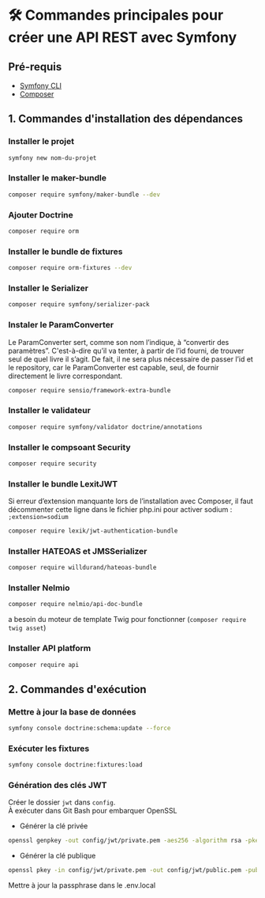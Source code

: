 # 🛠️ Commandes principales pour créer une API REST avec Symfony

## Pré-requis

-   [Symfony CLI](https://symfony.com/download)
-   [Composer](https://getcomposer.org/)

## 1. Commandes d'installation des dépendances

### Installer le projet

```bash
symfony new nom-du-projet
```

### Installer le maker-bundle

```bash
composer require symfony/maker-bundle --dev
```

### Ajouter Doctrine

```bash
composer require orm
```

### Installer le bundle de fixtures

```bash
composer require orm-fixtures --dev
```

### Installer le Serializer

```bash
composer require symfony/serializer-pack
```

### Instaler le ParamConverter

Le ParamConverter sert, comme son nom l’indique, à “convertir des paramètres”. C'est-à-dire qu’il va tenter, à partir de l’id fourni, de trouver seul de quel livre il s’agit. De fait, il ne sera plus nécessaire de passer l’id et le repository, car le ParamConverter est capable, seul, de fournir directement le livre correspondant.

```bash
composer require sensio/framework-extra-bundle
```

### Installer le validateur

```bash
composer require symfony/validator doctrine/annotations
```

### Installer le compsoant Security

```bash
composer require security
```

### Installer le bundle LexitJWT

Si erreur d’extension manquante lors de l’installation avec Composer,
il faut décommenter cette ligne dans le fichier php.ini pour activer sodium : `;extension=sodium`

```bash
composer require lexik/jwt-authentication-bundle
```

### Installer HATEOAS et JMSSerializer

```bash
composer require willdurand/hateoas-bundle
```

### Installer Nelmio

```bash
composer require nelmio/api-doc-bundle
```

a besoin du moteur de template Twig pour fonctionner (`composer require twig asset`)

### Installer API platform

```bash
composer require api
```

## 2. Commandes d'exécution

### Mettre à jour la base de données

```bash
symfony console doctrine:schema:update --force
```

### Exécuter les fixtures

```bash
symfony console doctrine:fixtures:load
```

### Génération des clés JWT

Créer le dossier `jwt` dans `config`.  
À exécuter dans Git Bash pour embarquer OpenSSL

-   Générer la clé privée

```bash
openssl genpkey -out config/jwt/private.pem -aes256 -algorithm rsa -pkeyopt rsa_keygen_bits:4096
```

-   Générer la clé publique

```bash
openssl pkey -in config/jwt/private.pem -out config/jwt/public.pem -pubout
```

Mettre à jour la passphrase dans le .env.local
